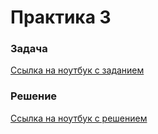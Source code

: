 # Практика 3

### Задача

[Ссылка на ноутбук с заданием](base/hw_3_empty.ipynb)

### Решение

[Ссылка на ноутбук с решением](ans/hw_3_done.ipynb)
